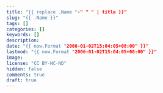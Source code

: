 ```yaml
---
title: "{{ replace .Name "-" " " | title }}"
slug: "{{ .Name }}"
tags: []
categories: []
keywords: []
description:
date: "{{ now.Format "2006-01-02T15:04:05+08:00" }}"
lastmod: "{{ now.Format "2006-01-02T15:04:05+08:00" }}"
image:
license: "CC BY-NC-ND"
hidden: false
comments: true
draft: true
---
```

